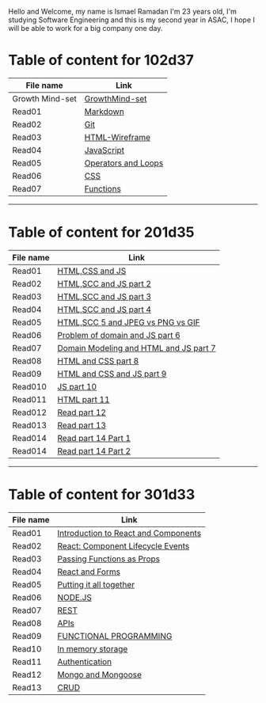 Hello and Welcome, my name is Ismael Ramadan I'm 23 years old, I'm studying Software Engineering and this is my second year in ASAC, I hope I will be able to work for a big company one day.

# Table of content for 102d37

File name | Link
----------|---------
Growth Mind-set | [GrowthMind-set](https://ismaellebzo.github.io/reading-notes/102/GrowthMind-set)
Read01 | [Markdown](https://ismaellebzo.github.io/reading-notes/102/Markdown)
Read02 | [Git](https://ismaellebzo.github.io/reading-notes/102/Git)
Read03 | [HTML-Wireframe](https://ismaellebzo.github.io/reading-notes/102/read3)
Read04 | [JavaScript](https://ismaellebzo.github.io/reading-notes/102/read4)
Read05 | [Operators and Loops](https://ismaellebzo.github.io/reading-notes/102/read5)
Read06 | [CSS](https://ismaellebzo.github.io/reading-notes/102/read6)
Read07 | [Functions](https://ismaellebzo.github.io/reading-notes/102/read7)

--------

# Table of content for 201d35

File name | Link
----------|---------
Read01 | [HTML,CSS and JS](https://ismaellebzo.github.io/reading-notes/201/read1.2)
Read02 | [HTML,SCC and JS part 2](https://ismaellebzo.github.io/reading-notes/201/read2.2)
Read03 | [HTML,SCC and JS part 3](https://ismaellebzo.github.io/reading-notes/201/read3.2)
Read04 | [HTML,SCC and JS part 4](https://ismaellebzo.github.io/reading-notes/201/read4.2)
Read05 | [HTML,SCC 5 and JPEG vs PNG vs GIF](https://ismaellebzo.github.io/reading-notes/201/read5.2)
Read06 | [Problem of domain and JS part 6](https://ismaellebzo.github.io/reading-notes/201/read6.2)
Read07 | [Domain Modeling and HTML and JS part 7](https://ismaellebzo.github.io/reading-notes/201/read7.2)
Read08 | [HTML and CSS part 8](https://ismaellebzo.github.io/reading-notes/201/read8.2)
Read09 | [HTML and CSS and JS part 9](https://ismaellebzo.github.io/reading-notes/201/read9.2)
Read010 | [JS part 10](https://ismaellebzo.github.io/reading-notes/201/read10.2)
Read011 | [HTML part 11](https://ismaellebzo.github.io/reading-notes/201/read11.2)
Read012 | [Read part 12](https://ismaellebzo.github.io/reading-notes/201/read12.2)
Read013 | [Read part 13](https://ismaellebzo.github.io/reading-notes/201/read13.2)
Read014 | [Read part 14 Part 1](https://ismaellebzo.github.io/reading-notes/201/read14.2.1)
Read014 | [Read part 14 Part 2](https://ismaellebzo.github.io/reading-notes/201/read14.2.2)

--------

# Table of content for 301d33

File name | Link
----------|---------
Read01 | [Introduction to React and Components](https://ismaellebzo.github.io/reading-notes/301/read1.3)
Read02 | [React: Component Lifecycle Events](https://ismaellebzo.github.io/reading-notes/301/read2.3)
Read03 | [Passing Functions as Props](https://ismaellebzo.github.io/reading-notes/301/read3.3)
Read04 | [React and Forms](https://ismaellebzo.github.io/reading-notes/301/read4.3)
Read05 | [Putting it all together](https://ismaellebzo.github.io/reading-notes/301/read5.3)
Read06 | [NODE.JS](https://ismaellebzo.github.io/reading-notes/301/read6.3)
Read07 | [REST](https://ismaellebzo.github.io/reading-notes/301/read7.3)
Read08 | [APIs](https://ismaellebzo.github.io/reading-notes/301/read8.3)
Read09 | [FUNCTIONAL PROGRAMMING](https://ismaellebzo.github.io/reading-notes/301/read9.3)
Read10 | [In memory storage](https://ismaellebzo.github.io/reading-notes/301/read10.3)
Read11 | [Authentication](https://ismaellebzo.github.io/reading-notes/301/read11.3)
Read12 | [Mongo and Mongoose](https://ismaellebzo.github.io/reading-notes/301/read12.3)
Read13 | [CRUD](https://ismaellebzo.github.io/reading-notes/301/read13.3)

